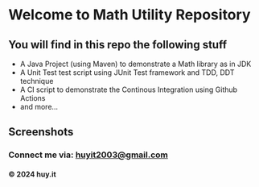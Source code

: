 # Welcome to Math Utility Repository

## You will find in this repo the following stuff

* A Java Project (using Maven) to demonstrate a Math library as in JDK
* A Unit Test test script using JUnit Test framework and TDD, DDT technique
* A CI script to demonstrate the Continous Integration using Github Actions
* and more...

## Screenshots

### Connect me via: huyit2003@gmail.com

#### &#169; 2024 huy.it